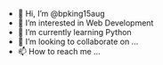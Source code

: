 - 👋 Hi, I’m @bpking15aug
- 👀 I’m interested in Web Development 
- 🌱 I’m currently learning Python
- 💞️ I’m looking to collaborate on ...
- 📫 How to reach me ...

<!---
bpking15aug/bpking15aug is a ✨ special ✨ repository because its `README.md` (this file) appears on your GitHub profile.
You can click the Preview link to take a look at your changes.
--->
